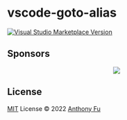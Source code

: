 # vscode-goto-alias

<a href="https://marketplace.visualstudio.com/items?itemName=antfu.vscode-goto-alias" target="__blank"><img src="https://img.shields.io/visual-studio-marketplace/v/antfu.vscode-goto-alias.svg?color=eee&amp;label=VS%20Code%20Marketplace&logo=visual-studio-code" alt="Visual Studio Marketplace Version" /></a>

## Sponsors

<p align="center">
  <a href="https://cdn.jsdelivr.net/gh/antfu/static/sponsors.svg">
    <img src='https://cdn.jsdelivr.net/gh/antfu/static/sponsors.png'/>
  </a>
</p>

## License

[MIT](./LICENSE) License © 2022 [Anthony Fu](https://github.com/antfu)
